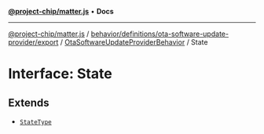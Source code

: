 [**@project-chip/matter.js**](../../../../../../../README.md) • **Docs**

***

[@project-chip/matter.js](../../../../../../../modules.md) / [behavior/definitions/ota-software-update-provider/export](../../../README.md) / [OtaSoftwareUpdateProviderBehavior](../README.md) / State

# Interface: State

## Extends

- [`StateType`](../../../-internal-/README.md#statetype)
